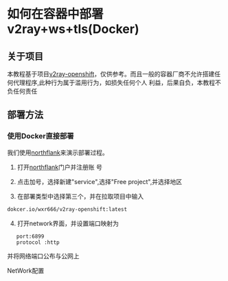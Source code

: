 # 如何在容器中部署v2ray+ws+tls(Docker)

## 关于项目

本教程基于项目[v2ray-openshift](https://github.com/bclswl0827/v2ray-openshift)，仅供参考。而且一般的容器厂商不允许搭建任何代理程序,此种行为属于滥用行为，如损失任何个人 利益，后果自负，本教程不负任何责任

## 部署方法

### 使用Docker直接部署

我们使用[northflank](https://northflank.com)来演示部署过程。

1. 打开[northflank](https://northflank.com)门户并注册账 号

2. 点击加号，选择新建"service",选择"Free project",并选择地区

3. 在部署类型中选择第三个，并在拉取项目中输入

```vb
dokcer.io/wxr666/v2ray-openshift:latest
```
4. 打开network界面，并设置端口映射为

```shell
   port:6899
   protocol :http
```

并将网络端口公布与公网上

NetWork配置







